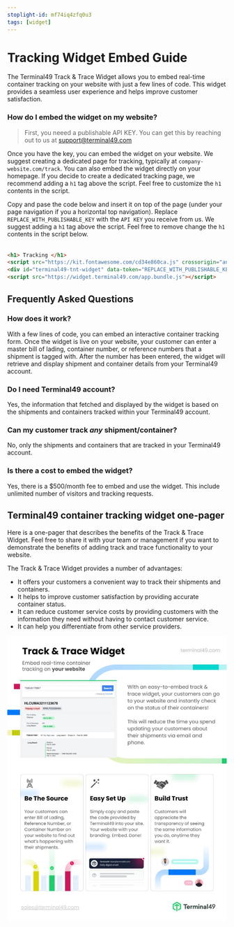 ```yaml
---
stoplight-id: mf74iq4zfq0u3
tags: [widget]
---
```


# Tracking Widget Embed Guide

The Terminal49 Track & Trace Widget allows you to embed real-time container tracking on your website with just a few lines of code. This widget provides a seamless user experience and helps improve customer satisfaction.

### How do I embed the widget on my website?

> First, you neeed a publishable API KEY. You can get this by reaching out to us at support@terminal49.com 


Once you have the key, you can embed the widget on your website. We suggest creating a dedicated page for tracking, typically at `company-website.com/track`. You can also embed the widget directly on your homepage. If you decide to create a dedicated tracking page, we recommend adding a `h1` tag above the script. Feel free to customize the `h1` contents in the script.

Copy and pase the code below and insert it on top of the page (under your page navigation if you a horizontal top navigation). Replace `REPLACE_WITH_PUBLISHABLE_KEY` with the `API KEY` you receive from us. We suggest adding a `h1` tag above the script. Feel free to remove change the `h1` contents in the script below. 


```html

<h1> Tracking </h1>
<script src="https://kit.fontawesome.com/cd34e860ca.js" crossorigin="anonymous"></script>
<div id="terminal49-tnt-widget" data-token="REPLACE_WITH_PUBLISHABLE_KEY"></div>
<script src="https://widget.terminal49.com/app.bundle.js"></script>
```


## Frequently Asked Questions 

### How does it work? 

With a few lines of code, you can embed an interactive container tracking form. Once the widget is live on your website, your customer can enter a master bill of lading, container number, or reference numbers that a shipment is tagged with. After the number has been entered, the widget will retrieve and display shipment and container details from your Terminal49 account.

### Do I need Terminal49 account? 
Yes, the information that fetched and displayed by the widget is based on the shipments and containers tracked within your Terminal49 account. 

### Can my customer track *any* shipment/container? 
No, only the shipments and containers that are tracked in your Terminal49 account. 

### Is there a cost to embed the widget? 
Yes, there is a $500/month fee to embed and use the widget. This include unlimited number of visitors and tracking requests.  


## Terminal49 container tracking widget one-pager

Here is a one-pager that describes the benefits of the Track & Trace Widget. Feel free to share it with your team or management if you want to demonstrate the benefits of adding track and trace functionality to your website.

The Track & Trace Widget provides a number of advantages:

- It offers your customers a convenient way to track their shipments and containers.
- It helps to improve customer satisfaction by providing accurate container status.
- It can reduce customer service costs by providing customers with the information they need without having to contact customer service.
- It can help you differentiate from other service providers. 


![terminal49-container-tracking-widget.jpg](../../assets/images/terminal49-container-tracking-widget.jpg)
